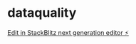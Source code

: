 # dataquality

[Edit in StackBlitz next generation editor ⚡️](https://stackblitz.com/~/github.com/tarunagarwal1981/dataquality)